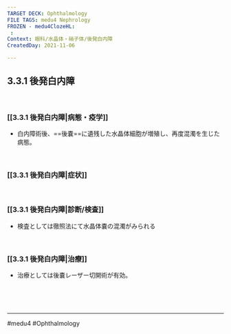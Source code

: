```yaml
---
TARGET DECK: Ophthalmology
FILE TAGS: medu4 Nephrology
FROZEN - medu4ClozeHL:
 : 
Context: 眼科/水晶体・硝子体/後発白内障
CreatedDay: 2021-11-06

---
```


## 3.3.1 後発白内障

<br>

### [[3.3.1 後発白内障|病態・疫学]]
* 白内障術後、==後嚢==に遺残した水晶体細胞が増殖し、再度混濁を生じた病態。
<!--ID: 1636198864531-->


<br>

### [[3.3.1 後発白内障|症状]]


<br>

### [[3.3.1 後発白内障|診断/検査]]
* 検査としては徹照法にて水晶体嚢の混濁がみられる

<br>

### [[3.3.1 後発白内障|治療]]
* 治療としては後嚢レーザー切開術が有効。

<br><br><br>

---
#medu4 #Ophthalmology 
